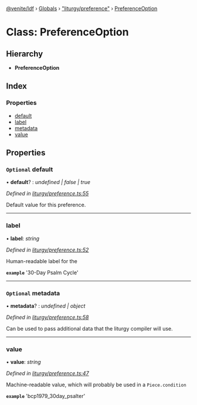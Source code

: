 [@venite/ldf](../README.md) › [Globals](../globals.md) › ["liturgy/preference"](../modules/_liturgy_preference_.md) › [PreferenceOption](_liturgy_preference_.preferenceoption.md)

# Class: PreferenceOption

## Hierarchy

* **PreferenceOption**

## Index

### Properties

* [default](_liturgy_preference_.preferenceoption.md#optional-default)
* [label](_liturgy_preference_.preferenceoption.md#label)
* [metadata](_liturgy_preference_.preferenceoption.md#optional-metadata)
* [value](_liturgy_preference_.preferenceoption.md#value)

## Properties

### `Optional` default

• **default**? : *undefined | false | true*

*Defined in [liturgy/preference.ts:55](https://github.com/gbj/venite/blob/f578392d/ldf/src/liturgy/preference.ts#L55)*

Default value for this preference.

___

###  label

• **label**: *string*

*Defined in [liturgy/preference.ts:52](https://github.com/gbj/venite/blob/f578392d/ldf/src/liturgy/preference.ts#L52)*

Human-readable label for the

**`example`** 
'30-Day Psalm Cycle'

___

### `Optional` metadata

• **metadata**? : *undefined | object*

*Defined in [liturgy/preference.ts:58](https://github.com/gbj/venite/blob/f578392d/ldf/src/liturgy/preference.ts#L58)*

Can be used to pass additional data that the liturgy compiler will use.

___

###  value

• **value**: *string*

*Defined in [liturgy/preference.ts:47](https://github.com/gbj/venite/blob/f578392d/ldf/src/liturgy/preference.ts#L47)*

Machine-readable value, which will probably be used in a `Piece.condition`

**`example`** 
'bcp1979_30day_psalter'
